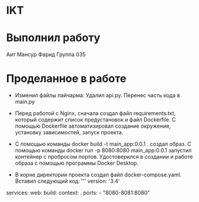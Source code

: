 # IKT
# Выполнил работу
Аит Мансур Фарид Группа 035
# Проделанное в работе
- Изменил файлы пайчарма: Удалил api.py. Перенес часть кода в main.py

- Перед работой с Nginx, сначала создал файл requirements.txt, который содержит список предустановок и файл Dockerfile. С помощью Dockerfile автоматизировал создание окружения, установку зависимостей, запуск проекта.

- С помощью команды docker build -t main_app:0.0.1 . создал образ. С помощью команды docker run -p 8080:8080 main_app:0.0.1 запустил контейнер с пробросом портов. Удостоверился в создании и работе образа с помощью программы Docker Desktop.

- В корне директории проекта создал файл docker-compose.yaml. Вставил следующий код:
'''
version: '3.4'

services:
    web:
        build:
            context: .
        ports:
            - "8080-8081:8080" 
